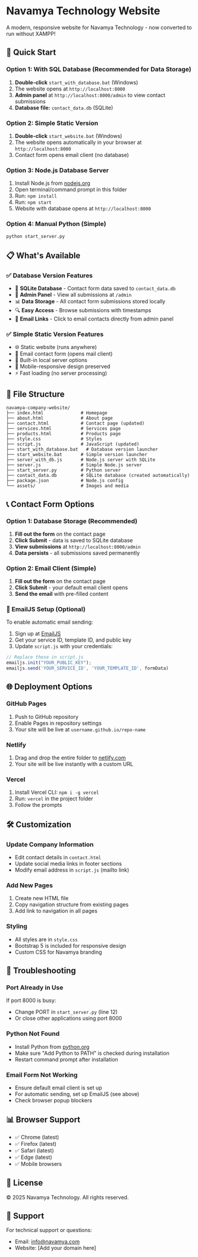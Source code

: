 # Navamya Technology Website

A modern, responsive website for Navamya Technology - now converted to run without XAMPP!

## 🚀 Quick Start

### Option 1: With SQL Database (Recommended for Data Storage)
1. **Double-click** `start_with_database.bat` (Windows)
2. The website opens at `http://localhost:8000`
3. **Admin panel** at `http://localhost:8000/admin` to view contact submissions
4. **Database file:** `contact_data.db` (SQLite)

### Option 2: Simple Static Version
1. **Double-click** `start_website.bat` (Windows)
2. The website opens automatically in your browser at `http://localhost:8000`
3. Contact form opens email client (no database)

### Option 3: Node.js Database Server
1. Install Node.js from [nodejs.org](https://nodejs.org)
2. Open terminal/command prompt in this folder
3. Run: `npm install`
4. Run: `npm start`
5. Website with database opens at `http://localhost:8000`

### Option 4: Manual Python (Simple)
```bash
python start_server.py
```

## 📋 What's Available

### ✅ Database Version Features
- 💾 **SQLite Database** - Contact form data saved to `contact_data.db`
- 👤 **Admin Panel** - View all submissions at `/admin`
- 📊 **Data Storage** - All contact form submissions stored locally
- 🔍 **Easy Access** - Browse submissions with timestamps
- 📧 **Email Links** - Click to email contacts directly from admin panel

### ✅ Simple Static Version Features
- 🌐 Static website (runs anywhere)
- 📧 Email contact form (opens mail client)
- 🚀 Built-in local server options
- 📱 Mobile-responsive design preserved
- ⚡ Fast loading (no server processing)

## 📁 File Structure
```
navamya-company-website/
├── index.html              # Homepage
├── about.html              # About page
├── contact.html            # Contact page (updated)
├── services.html           # Services page
├── products.html           # Products page
├── style.css               # Styles
├── script.js               # JavaScript (updated)
├── start_with_database.bat   # Database version launcher
├── start_website.bat       # Simple version launcher
├── server_with_db.js       # Node.js server with SQLite
├── server.js               # Simple Node.js server
├── start_server.py         # Python server
├── contact_data.db         # SQLite database (created automatically)
├── package.json            # Node.js config
└── assets/                 # Images and media
```

## 📞 Contact Form Options

### Option 1: Database Storage (Recommended)
1. **Fill out the form** on the contact page
2. **Click Submit** - data is saved to SQLite database
3. **View submissions** at `http://localhost:8000/admin`
4. **Data persists** - all submissions saved permanently

### Option 2: Email Client (Simple)
1. **Fill out the form** on the contact page
2. **Click Submit** - your default email client opens
3. **Send the email** with pre-filled content

### 🔧 EmailJS Setup (Optional)
To enable automatic email sending:

1. Sign up at [EmailJS](https://emailjs.com)
2. Get your service ID, template ID, and public key
3. Update `script.js` with your credentials:
```javascript
// Replace these in script.js
emailjs.init("YOUR_PUBLIC_KEY");
emailjs.send('YOUR_SERVICE_ID', 'YOUR_TEMPLATE_ID', formData)
```

## 🌐 Deployment Options

### GitHub Pages
1. Push to GitHub repository
2. Enable Pages in repository settings
3. Your site will be live at `username.github.io/repo-name`

### Netlify
1. Drag and drop the entire folder to [netlify.com](https://netlify.com)
2. Your site will be live instantly with a custom URL

### Vercel
1. Install Vercel CLI: `npm i -g vercel`
2. Run: `vercel` in the project folder
3. Follow the prompts

## 🛠️ Customization

### Update Company Information
- Edit contact details in `contact.html`
- Update social media links in footer sections
- Modify email address in `script.js` (mailto link)

### Add New Pages
1. Create new HTML file
2. Copy navigation structure from existing pages
3. Add link to navigation in all pages

### Styling
- All styles are in `style.css`
- Bootstrap 5 is included for responsive design
- Custom CSS for Navamya branding

## 🐛 Troubleshooting

### Port Already in Use
If port 8000 is busy:
- Change PORT in `start_server.py` (line 12)
- Or close other applications using port 8000

### Python Not Found
- Install Python from [python.org](https://python.org/downloads)
- Make sure "Add Python to PATH" is checked during installation
- Restart command prompt after installation

### Email Form Not Working
- Ensure default email client is set up
- For automatic sending, set up EmailJS (see above)
- Check browser popup blockers

## 📊 Browser Support
- ✅ Chrome (latest)
- ✅ Firefox (latest)
- ✅ Safari (latest)
- ✅ Edge (latest)
- ✅ Mobile browsers

## 📝 License
© 2025 Navamya Technology. All rights reserved.

## 🤝 Support
For technical support or questions:
- Email: info@navamya.com
- Website: [Add your domain here]